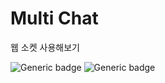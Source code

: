 # Multi Chat

웹 소켓 사용해보기

![Generic badge](https://img.shields.io/badge/version-1.0.0-g.svg)
![Generic badge](https://img.shields.io/badge/since-2024.MAR.6-blue.svg)
